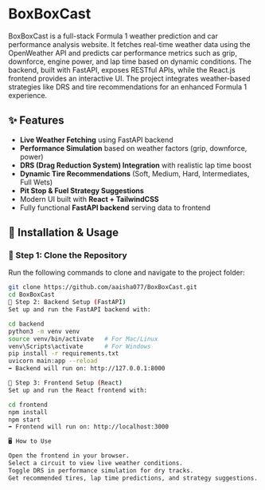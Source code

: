 # BoxBoxCast
BoxBoxCast is a full-stack Formula 1 weather prediction and car performance analysis website. It fetches real-time weather data using the OpenWeather API and predicts car performance metrics such as grip, downforce, engine power, and lap time based on dynamic conditions. The backend, built with FastAPI, exposes RESTful APIs, while the React.js frontend provides an interactive UI. The project integrates weather-based strategies like DRS and tire recommendations for an enhanced Formula 1 experience.

## ✨ Features
- **Live Weather Fetching** using FastAPI backend  
- **Performance Simulation** based on weather factors (grip, downforce, power)  
- **DRS (Drag Reduction System) Integration** with realistic lap time boost  
- **Dynamic Tire Recommendations** (Soft, Medium, Hard, Intermediates, Full Wets)  
- **Pit Stop & Fuel Strategy Suggestions**  
- Modern UI built with **React + TailwindCSS**  
- Fully functional **FastAPI backend** serving data to frontend  

## 🚀 Installation & Usage

### 🔹 Step 1: Clone the Repository
Run the following commands to clone and navigate to the project folder:
```bash
git clone https://github.com/aaisha077/BoxBoxCast.git
cd BoxBoxCast
🔹 Step 2: Backend Setup (FastAPI)
Set up and run the FastAPI backend with:

cd backend
python3 -m venv venv
source venv/bin/activate   # For Mac/Linux
venv\Scripts\activate      # For Windows
pip install -r requirements.txt
uvicorn main:app --reload
➡️ Backend will run on: http://127.0.0.1:8000

🔹 Step 3: Frontend Setup (React)
Set up and run the React frontend with:

cd frontend
npm install
npm start
➡️ Frontend will run on: http://localhost:3000

🖥️ How to Use

Open the frontend in your browser.
Select a circuit to view live weather conditions.
Toggle DRS in performance simulation for dry tracks.
Get recommended tires, lap time predictions, and strategy suggestions.
